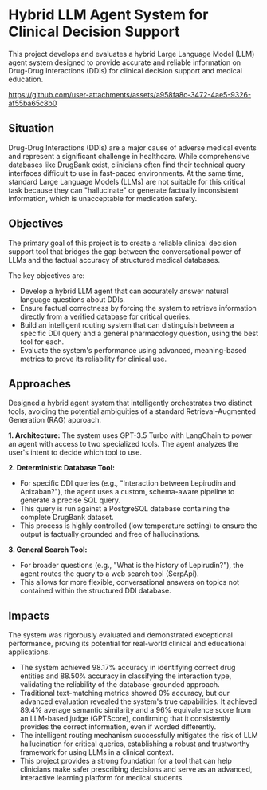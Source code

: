 # Hybrid LLM Agent System for Clinical Decision Support
This project develops and evaluates a hybrid Large Language Model (LLM) agent system designed to provide accurate and reliable information on Drug-Drug Interactions (DDIs) for clinical decision support and medical education.

https://github.com/user-attachments/assets/a958fa8c-3472-4ae5-9326-af55ba65c8b0

## Situation
Drug-Drug Interactions (DDIs) are a major cause of adverse medical events and represent a significant challenge in healthcare. While comprehensive databases like DrugBank exist, clinicians often find their technical query interfaces difficult to use in fast-paced environments. At the same time, standard Large Language Models (LLMs) are not suitable for this critical task because they can "hallucinate" or generate factually inconsistent information, which is unacceptable for medication safety.

## Objectives
The primary goal of this project is to create a reliable clinical decision support tool that bridges the gap between the conversational power of LLMs and the factual accuracy of structured medical databases.

The key objectives are:
- Develop a hybrid LLM agent that can accurately answer natural language questions about DDIs.
- Ensure factual correctness by forcing the system to retrieve information directly from a verified database for critical queries.
- Build an intelligent routing system that can distinguish between a specific DDI query and a general pharmacology question, using the best tool for each.
- Evaluate the system's performance using advanced, meaning-based metrics to prove its reliability for clinical use.

## Approaches
Designed a hybrid agent system that intelligently orchestrates two distinct tools, avoiding the potential ambiguities of a standard Retrieval-Augmented Generation (RAG) approach.

**1. Architecture:** The system uses GPT-3.5 Turbo with LangChain to power an agent with access to two specialized tools. The agent analyzes the user's intent to decide which tool to use.

**2. Deterministic Database Tool:**
- For specific DDI queries (e.g., "Interaction between Lepirudin and Apixaban?"), the agent uses a custom, schema-aware pipeline to generate a precise SQL query.
- This query is run against a PostgreSQL database containing the complete DrugBank dataset.
- This process is highly controlled (low temperature setting) to ensure the output is factually grounded and free of hallucinations.

**3. General Search Tool:**
- For broader questions (e.g., "What is the history of Lepirudin?"), the agent routes the query to a web search tool (SerpApi).
- This allows for more flexible, conversational answers on topics not contained within the structured DDI database.

## Impacts
The system was rigorously evaluated and demonstrated exceptional performance, proving its potential for real-world clinical and educational applications.

- The system achieved 98.17% accuracy in identifying correct drug entities and 88.50% accuracy in classifying the interaction type, validating the reliability of the database-grounded approach.
- Traditional text-matching metrics showed 0% accuracy, but our advanced evaluation revealed the system's true capabilities. It achieved 89.4% average semantic similarity and a 96% equivalence score from an LLM-based judge (GPTScore), confirming that it consistently provides the correct information, even if worded differently.
- The intelligent routing mechanism successfully mitigates the risk of LLM hallucination for critical queries, establishing a robust and trustworthy framework for using LLMs in a clinical context.
- This project provides a strong foundation for a tool that can help clinicians make safer prescribing decisions and serve as an advanced, interactive learning platform for medical students.
